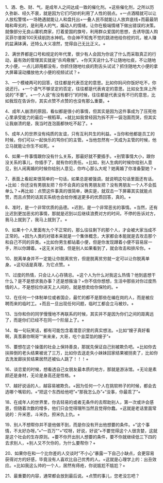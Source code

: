 1、酒、色、财、气，是成年人之间达成一致的催化剂。+这些催化剂，之所以历久弥新、经久不衰，就是因为它们巧妙的利用了人性的弱点。+一点酒精就可以让人放松警惕+一场艳遇就能让人和盘托出+一叠人民币就能让人放弃底线+而最最阴暗和卑劣的，是利用人的气，煽动人的情绪，让你在极端情绪下做出错误的决策。就像部分无良山寨机商家，打着爱国的旗号，利用群众爱国的思想，去诱导国人购买菲尔普斯100天续航防水神机。你会神不知鬼不觉的跳进他给你挖的坑，被人赚的盆满钵满，还特么大义凛然，觉得自己无比正义。+

2、满世界都是口号和规定的年代里，很少有人会因为你说了什么而采取真正的行动，最有效的管理其实就是“杀鸡儆猴”。+你天天说什么不让随地吐痰，不让随地大小便，一点儿卵用都没有，你抓住随地吐痰的割舌头试试？抓住随地大小便的拿大屏幕滚动播放他大小便的视频试试？+

3、一个模棱两可的回答，往往都是代表否定的意思。比如你妈问你饭好吃不，你说还行。+一个语气不够坚定的否定，往往都是代表肯定的意思。比如女生床上所说的“不要”。+一个人说“有没有都行”的时候，往往都是代表没有不行的意思，比如我现在告诉你，其实点赞不点赞的也没有那么重要。+

4、成年人崩溃的原因，看似都是很小的事情，但其实是因为这件事成为了压死他心里承受能力的最后一根稻草。+就比如我曾经因为拆不开一袋泡面而哭，但其实让我崩溃的是，我当时连泡面都快吃不起了。+

5、成年人的世界没有纯质的友谊，只有互利共生的利益。+当你和他都是员工的时候，你们可以一起快乐的骂你们的主管。+当他忽然有一天成为主管的时候，他立马就能让你生不如死。+

6、如果一件事情跟你没有什么关系，那最好就不要插手。+别管事情大小，跟你没关系的事儿，你插手了，就有你的责任。+比如，别人生病的时候你给别人意见，别人闹离婚的时候你给别人意见，你咋心那么大呢？她离婚了你准备娶她？+

7、表面上看起来很简单的一句话，如果总是被强调，就说明这句话里面还有话。+比如：你还没有男朋友把？你不会真的没有男朋友把？没有男朋友一个人不会孤单么？+再比如：点赞这件事真的很简单，确实是，就双击一下屏幕其实就能点赞，而且点赞的话其实系统也会给你推送更多的优质回答，真的。+

8、准时，是一个非常优质的品德。+迟到，是一个非常恶劣的事情。+当然，还有比迟到更加恶劣的事情，那就是迟到以后继续浪费对方的时间，不停的告诉对方，我马上就到了，我马上就到了。+

9、如果十个人里面有九个不正常的，那么往往剩下的那个人，才会被大家当成不正常的。+因为人类的对错本来就是一个集体概念，大家都会本能就是去攻击那个和自己不同的异类。+比如你男生都站着小便，但是你发现蹲着小便不容易尿一手，所以你蹲着。+这无关对错，但是别人如果看到了，就会攻击和排斥你。+

10、脱离单身并不一定能让你脱离贫穷，但是脱离贫穷就一定可以让你脱离单身。+这句话是真理，为它点赞。+

11、过度的热情，只会让人心存猜忌。+这个人为什么对我这么热情？他到底想干什么？是不是想求我办事？还是想揩油？+你不信你想想，生活中那些对你过度热情的人，不是想拉你进天上人间的，就是想卖给你保险的。+

12、在任何一个体制单位或者国企，最忙的都不是那些在编在岗的人，而是被应聘而来的临时工。+而且一旦出现任何问题，临时工都会立马被炒。+

13、当你和你的同学慢慢地不再联系的时候，其实并不是因为你们之间的距离远了，而是你们已经不在同一个阶层上了。+

14、每一句玩笑话，都有可能包含着潜意识里的真实想法。+比如“嫂子真好看啊，真羡慕你啊哥”“来来来，大哥，吃个韭菜馅的嫂子”+

15、要想在这个操蛋的社会上保持善良，那就先保证自己别被欺负吧。+比如你去扶摔倒的老头结果被讹了三万，比如你去送走失小妹妹回家结果被拐卖了，比如你去洗发廊扶贫结果居然还被仙人跳了！！！+

16、谈恋爱的时候，想看透自己女朋友最本质的地方，那就是游泳馆。+无论是素颜还是身材，无论是身高还是性格。+

17、越好说话的人，越容易被欺负。+因为任何一个人在挑软柿子的时候，都会去选哪个嘴软的。+“把这个东西给他吧”+“那我怎么办”+“没事，你最乖了”+

18、在成年人的世界里，你去轻易的或者无条件的去帮助别人，第一次或许会感恩，但随着次数的增多，他们只会觉得理所当然且觉得你蠢。+这就是老话里面常说的：升米恩，斗米仇，担米仇上仇。+

19、别人不想帮你并不是他做不到，而是你没有开出他想要的条件。+“这个事情，不太好办呀。”+“一百万”“+“哎呀，好说，好说”+不要觉得这个人很贪婪，这就是这个社会的生存原则。+要不你开出别人想要的条件，要不你就继续低三下四的去求别人，+别人又不欠你的，为什么要帮你？+

20、如果你在和一个比你差的人交谈时”不小心“暴露一下自己小缺点，会更容易获得对方的好感，毕竟没有人喜欢比自己优秀的人。+这就是心理学上的：出丑效应。+比如我这么帅的一个人，居然有痔疮，你说尴尬不尴尬？+

21、最重要的内容，通常都会放到最后说。+点赞的事儿，您老没忘吧？